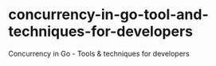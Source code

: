 # concurrency-in-go-tool-and-techniques-for-developers
Concurrency in Go - Tools &amp; techniques for developers
